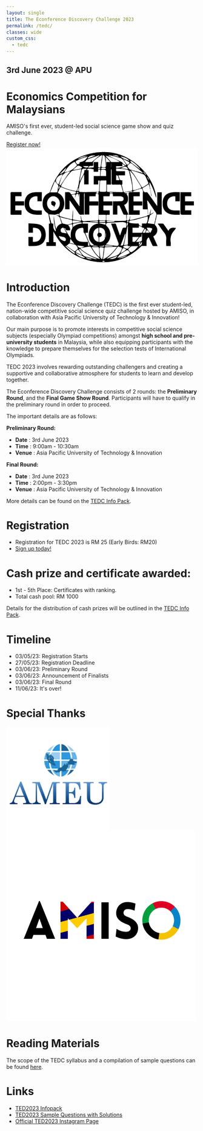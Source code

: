 ```yaml
---
layout: single
title: The Econference Discovery Challenge 2023
permalink: /tedc/
classes: wide
custom_css:
  - tedc
---
```


<div id="hero">
    <div id="countdown">
        <h2>3rd June 2023 @ APU</h2>
        <h1>Economics Competition for Malaysians</h1>
        <p>AMISO's first ever, student-led social science game show and quiz challenge.</p>
        <a href="https://docs.google.com/forms/d/e/1FAIpQLSc_tHVpmEi-oty0Ncu3LdJiyFlTBz_bPdbe6fTB4E3rYMTvTw/viewform" target="_blank">Register now!</a>
    </div>
    <div id="logo"><img src="/assets/images/tedc/tedc-logo.png"/></div>
</div>

# Introduction
The Econference Discovery Challenge (TEDC) is the first ever student-led, nation-wide competitive social science quiz challenge hosted by AMISO, in collaboration with Asia Pacific University of Technology & Innovation!

Our main purpose is to promote interests in competitive social science subjects (especially Olympiad competitions) amongst **high school and pre-university students** in Malaysia, while also equipping participants with the knowledge to prepare themselves for the selection tests of International Olympiads.

TEDC 2023 involves rewarding outstanding challengers and creating a supportive and collaborative atmosphere for students to learn and develop together.

The Econference Discovery Challenge consists of 2 rounds: the **Preliminary Round**, and the **Final Game Show Round**. Participants will have to qualify in the preliminary round in order to proceed.

The important details are as follows:

**Preliminary Round:**
- **Date**      : 3rd June 2023
- **Time**      : 9:00am - 10:30am
- **Venue**     : Asia Pacific University of Technology & Innovation

**Final Round:**
- **Date**      : 3rd June 2023
- **Time**      : 2:00pm - 3:30pm
- **Venue**     : Asia Pacific University of Technology & Innovation

More details can be found on the [TEDC Info Pack](https://docs.google.com/document/d/1-yJGEG4GnmXQE-G87WCXIa2Cze2lEG9hnx4jIABt7NI/).



# Registration
- Registration for TEDC 2023 is RM 25 (Early Birds: RM20)
- [Sign up today!](https://docs.google.com/forms/d/e/1FAIpQLSc_tHVpmEi-oty0Ncu3LdJiyFlTBz_bPdbe6fTB4E3rYMTvTw/viewform)



# Cash prize and certificate awarded:
- 1st - 5th Place: Certificates with ranking.
- Total cash pool: RM 1000

Details for the distribution of cash prizes will be outlined in the [TEDC Info Pack](https://docs.google.com/document/d/1-yJGEG4GnmXQE-G87WCXIa2Cze2lEG9hnx4jIABt7NI/).



# Timeline
- 03/05/23: Registration Starts
- 27/05/23: Registration Deadline
- 03/06/23: Preliminary Round
- 03/06/23: Announcement of Finalists
- 03/06/23: Final Round
- 11/06/23: It's over!



# Special Thanks
<div id="logos">
    <img src="/assets/images/tedc/ameu.png"/>
    <img src="/assets/images/amiso-logo.png"/>
</div>



# Reading Materials
The scope of the TEDC syllabus and a compilation of sample questions can be found [here](https://drive.google.com/file/d/1bbx_-QAoOUNgmY5hP8DG4fgUaeznCyGX/view).



# Links
- [TED2023 Infopack](https://docs.google.com/document/d/1-yJGEG4GnmXQE-G87WCXIa2Cze2lEG9hnx4jIABt7NI/)
- [TED2023 Sample Questions with Solutions](https://drive.google.com/file/d/1bbx_-QAoOUNgmY5hP8DG4fgUaeznCyGX/view?usp=sharing)
- [Official TED2023 Instagram Page](https://www.instagram.com/apu.econference/)


